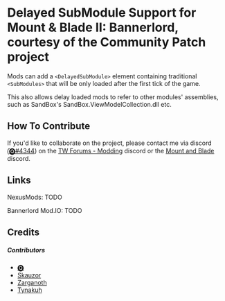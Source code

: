 # Delayed SubModule Support for Mount & Blade II: Bannerlord, courtesy of the Community Patch project

Mods can add a `<DelayedSubModule>` element containing traditional `<SubModules>` that will be only loaded after the first tick of the game.
 
This also allows delay loaded mods to refer to other modules' assemblies, such as SandBox's SandBox.ViewModelCollection.dll etc.

## How To Contribute

If you'd like to collaborate on the project, please contact me via discord (̑[🅠#4344](https://discordapp.com/users/475636674076868618)) on the [TW Forums - Modding](https://discord.gg/5fBVT8j) discord or the [Mount and Blade](https://discordapp.com/invite/mountandblade) discord.

## Links

NexusMods: TODO

Bannerlord Mod.IO: TODO

## Credits
##### Contributors
* [🅠](https://www.nexusmods.com/users/958353)
* [Skauzor](https://www.nexusmods.com/users/3289432)
* [Zarganoth](https://www.nexusmods.com/users/6940484)
* [Tynakuh](https://www.nexusmods.com/users/51824126)

